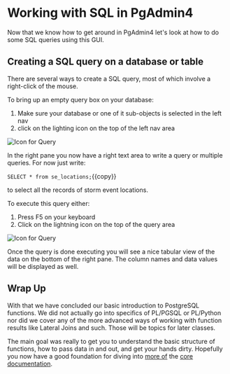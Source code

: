 # Working with SQL in PgAdmin4

Now that we know how to get around in PgAdmin4 let's look at how to do some SQL queries using this GUI.

## Creating a SQL query on a database or table

There are several ways to create a SQL query, most of which involve a right-click of the mouse. 

To bring up an empty query box on your database:
1. Make sure your database or one of it sub-objects is selected in the left nav
2. click on the lighting icon on the top of the left nav area

![Icon for Query](basicpgadmin/assets/03-lightning.png)

In the right pane you now have a right text area to write a query or multiple queries. For now just write:

```SELECT * from se_locations;```{{copy}}

to select all the records of storm event locations.

To execute this query either:
1. Press F5 on your keyboard 
1. Click on the lightning icon on the top of the query area

![Icon for Query](basicpgadmin/assets/03-execute-query.png)

Once the query is done executing you will see a nice tabular view of the data on the bottom of the right pane. The column names and data values will be displayed as well. 

## Wrap Up

With that we have concluded our basic introduction to PostgreSQL functions. We did not actually go into specifics of PL/PGSQL
or PL/Python nor did we cover any of the more advanced ways of working with function results like Lateral Joins and such.
Those will be topics for later classes. 

The main goal was really to get you to understand the basic structure of functions, how to pass data in and out, and get
your hands dirty. Hopefully you now have a good foundation for diving into [more of](https://www.postgresql.org/docs/current/plpgsql.html) 
the [core documentation](https://www.postgresql.org/docs/current/extend.html).